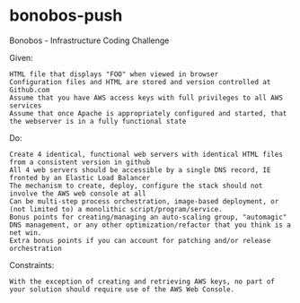 bonobos-push
============

Bonobos - Infrastructure Coding Challenge

Given:

    HTML file that displays "FOO" when viewed in browser
    Configuration files and HTML are stored and version controlled at Github.com
    Assume that you have AWS access keys with full privileges to all AWS services
    Assume that once Apache is appropriately configured and started, that the webserver is in a fully functional state

 

Do:

    Create 4 identical, functional web servers with identical HTML files from a consistent version in github
    All 4 web servers should be accessible by a single DNS record, IE fronted by an Elastic Load Balancer
    The mechanism to create, deploy, configure the stack should not involve the AWS web console at all
    Can be multi-step process orchestration, image-based deployment, or (not limited to) a monolithic script/program/service. 
    Bonus points for creating/managing an auto-scaling group, "automagic" DNS management, or any other optimization/refactor that you think is a net win.
    Extra bonus points if you can account for patching and/or release orchestration


Constraints:

    With the exception of creating and retrieving AWS keys, no part of your solution should require use of the AWS Web Console.
